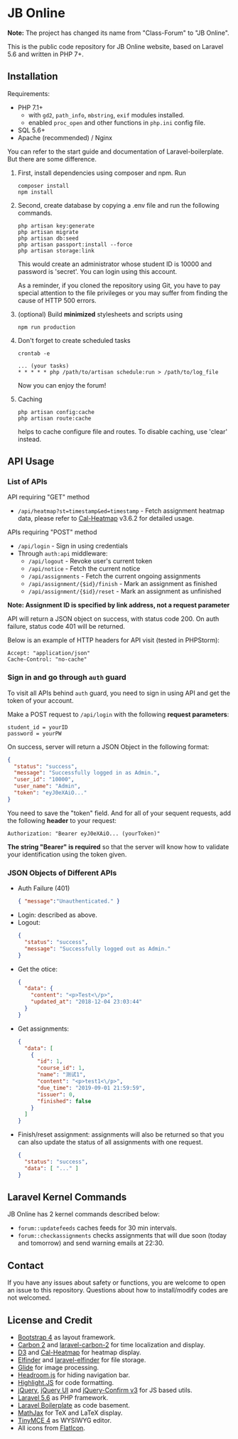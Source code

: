 # JB Online

**Note:** The project has changed its name from "Class-Forum" 
to "JB Online". 

This is the public code repository for JB Online 
website, based on Laravel 5.6 and written in PHP 7+.

## Installation

Requirements:
- PHP 7.1+
  - with ``gd2``, ``path_info``, ``mbstring``, ``exif`` modules installed.
  - enabled ``proc_open`` and other functions in 
    ``php.ini`` config file.
- SQL 5.6+
- Apache (recommended) / Nginx

You can refer to the start guide and documentation 
of Laravel-boilerplate. But there are some difference.

1. First, install dependencies using composer and npm. Run 

   ```shell
   composer install
   npm install
   ```

2. Second, create database by copying a .env file 
   and run the following commands.

   ```shell
   php artisan key:generate
   php artisan migrate
   php artisan db:seed
   php artisan passport:install --force
   php artisan storage:link
   ```

   This would create an administrator whose
   student ID is 10000 and password is 'secret'. 
   You can login using this account.
   
   As a reminder, if you cloned the repository using Git,
   you have to pay special attention to the file privileges
   or you may suffer from finding the cause of HTTP 500 errors.

3. (optional) Build **minimized** stylesheets and scripts using

   ```shell
   npm run production
   ```

4. Don't forget to create scheduled tasks

   ```
   crontab -e
   
   ... (your tasks)
   * * * * * php /path/to/artisan schedule:run > /path/to/log_file
   ```

   Now you can enjoy the forum!
 
6. Caching
    ```
    php artisan config:cache
    php artisan route:cache
    ```
    helps to cache configure file and routes. To disable caching, use 'clear' instead.
 
## API Usage

### List of APIs

API requiring "GET" method
- `/api/heatmap?st=timestamp&ed=timestamp` - Fetch assignment heatmap data, please refer to
  [Cal-Heatmap](https://cal-heatmap.com/) v3.6.2 for detailed usage.


APIs requiring "POST" method
- `/api/login` - Sign in using credentials
- Through `auth:api` middleware:
  - `/api/logout` - Revoke user's current token
  - `/api/notice` - Fetch the current notice
  - `/api/assignments` - Fetch the current ongoing assignments
  - `/api/assignment/{$id}/finish` - Mark an assignment as finished
  - `/api/assignment/{$id}/reset` - Mark an assignment as unfinished
 
**Note: Assignment ID is specified by link address, not a request parameter**
  

API will return a JSON object on success, with status code 200. On auth failure, 
status code 401 will be returned.

Below is an example of HTTP headers for API visit (tested in PHPStorm):

````http request
Accept: "application/json"
Cache-Control: "no-cache"
````

### Sign in and go through ``auth`` guard

To visit all APIs behind ``auth`` guard, you need to sign in
using API and get the token of your account.

Make a POST request to ``/api/login`` with the following
**request parameters**:
````http request
student_id = yourID
password = yourPW
````

On success, server will return a JSON Object in the following format:
````json
{
  "status": "success",
  "message": "Successfully logged in as Admin.",
  "user_id": "10000",
  "user_name": "Admin",
  "token": "eyJ0eXAiO..."
}
````

You need to save the "token" field. And for all of your sequent requests, add the following **header** to your request:
````http request
Authorization: "Bearer eyJ0eXAiO... (yourToken)"
````

**The string "Bearer" is required** so that the server will know how to 
validate your identification using the token given.

### JSON Objects of Different APIs

- Auth Failure (401)
    ````json
    { "message":"Unauthenticated." }
    ````
- Login: described as above.
- Logout:
    ````json
    {
      "status": "success",
      "message": "Successfully logged out as Admin."
    }
    ````
- Get the otice:
    ````json
    {
      "data": {
        "content": "<p>Test<\/p>",
        "updated_at": "2018-12-04 23:03:44"
      }
    }
    ````
- Get assignments:
    ````json
    {
      "data": [
        {
          "id": 1,
          "course_id": 1,
          "name": "测试1",
          "content": "<p>test1<\/p>",
          "due_time": "2019-09-01 21:59:59",
          "issuer": 0,
          "finished": false
        }
      ]
    }
    ````
- Finish/reset assignment: assignments will also be returned so that 
you can also update the status of all assignments with one request. 
    ````json
    {
      "status": "success",
      "data": [ "..." ]
    }
    ````

## Laravel Kernel Commands

JB Online has 2 kernel commands described below:
- ``forum::updatefeeds`` caches feeds for 30 min intervals.
- ``forum::checkassignments`` checks assignments that will due 
soon (today and tomorrow) and send warning emails at 22:30.

## Contact

If you have any issues about safety or functions, you are welcome to open an issue to this repository.
Questions about how to install/modify codes are not welcomed.

## License and Credit

*   [Bootstrap 4](http://getbootstrap.com/) as layout framework.
*   [Carbon 2](https://carbon.nesbot.com/) and [laravel-carbon-2](https://github.com/kylekatarnls/laravel-carbon-2) for time localization and display.
*   [D3](https://d3js.org/) and [Cal-Heatmap](https://cal-heatmap.com/) for heatmap display.
*   [Elfinder](https://github.com/Studio-42/elFinder) and [laravel-elfinder](https://github.com/barryvdh/laravel-elfinder) for file storage.
*   [Glide](http://glide.thephpleague.com/) for image processing.
*   [Headroom.js](https://github.com/WickyNilliams/headroom.js) for hiding navigation bar.
*   [Highlight.JS](https://highlightjs.org/) for code formatting.
*   [jQuery](http://jquery.com/), [jQuery UI](https://jqueryui.com/) and [jQuery-Confirm v3](https://github.com/craftpip/jquery-confirm) for JS based utils.
*   [Laravel 5.6](https://laravel.com/) as PHP framework.
*   [Laravel Boilerplate](http://laravel-boilerplate.com/) as code basement.
*   [MathJax](https://www.mathjax.org/) for TeX and LaTeX display.
*   [TinyMCE 4](https://www.tiny.cloud/) as WYSIWYG editor.
*   All icons from [FlatIcon](https://www.flaticon.com/).
